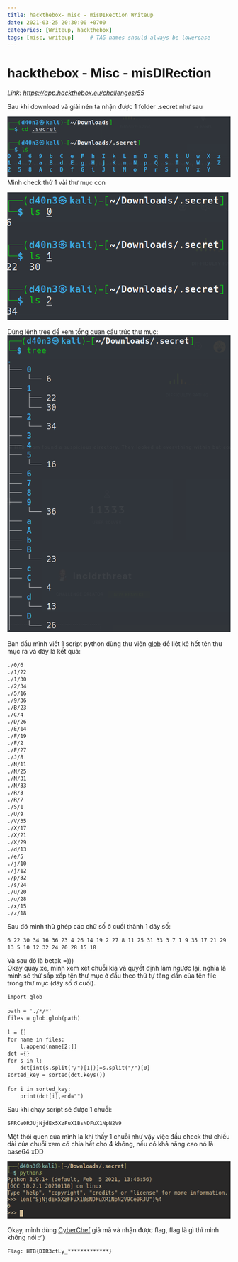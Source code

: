 ```yaml
---
title: hackthebox- misc - misDIRection Writeup
date: 2021-03-25 20:30:00 +0700
categories: [Writeup, hackthebox]
tags: [misc, writeup]     # TAG names should always be lowercase
---
```


# hackthebox - Misc - misDIRection

*Link: https://app.hackthebox.eu/challenges/55*

Sau khi download và giải nén ta nhận được 1 folder .secret như sau

![](/assets/img/hackthehox/miscDIR1.png)
Mình check thử 1 vài thư mục con

![](/assets/img/hackthehox/miscDIR2.png)

Dùng lệnh tree để xem tổng quan cấu trúc thư mục:
![](/assets/img/hackthehox/miscDIR3.png)

Ban đầu mình viết 1 script python dùng thư viện [glob](https://docs.python.org/3/library/glob.html) để liệt kê hết tên thư mục ra và đây là kết quả:
```
./0/6
./1/22
./1/30
./2/34
./5/16
./9/36
./B/23
./C/4
./D/26
./E/14
./F/19
./F/2
./F/27
./J/8
./N/11
./N/25
./N/31
./N/33
./R/3
./R/7
./S/1
./U/9
./V/35
./X/17
./X/21
./X/29
./d/13
./e/5
./j/10
./j/12
./p/32
./s/24
./u/20
./u/28
./x/15
./z/18
```
Sau đó mình thử ghép các chữ số ở cuối thành 1 dãy số:
```
6 22 30 34 16 36 23 4 26 14 19 2 27 8 11 25 31 33 3 7 1 9 35 17 21 29 13 5 10 12 32 24 20 28 15 18
```
Và sau đó là betak =)))\
Okay quay xe, mình xem xét chuỗi kia và quyết định làm ngược lại, nghĩa là mình sẽ thử sắp xếp tên thư mục ở đầu theo thứ tự tăng dần của tên file trong thư mục (dãy số ở cuối).
```
import glob

path = './*/*'
files = glob.glob(path)

l = []
for name in files:
    l.append(name[2:])
dct ={}
for s in l:
    dct[int(s.split("/")[1])]=s.split("/")[0]
sorted_key = sorted(dct.keys())

for i in sorted_key:
    print(dct[i],end="")
```
Sau khi chạy script sẽ được 1 chuỗi:
```
SFRCe0RJUjNjdEx5XzFuX1BsNDFuX1NpN2V9
```
Một thói quen của mình là khi thấy 1 chuỗi như vậy việc đầu check thử chiều dài của chuỗi xem có chia hết cho 4 không, nếu có khả năng cao nó là base64 xDD

![](/assets/img/hackthehox/miscDIR4.png)

Okay, mình dùng [CyberChef](https://gchq.github.io/CyberChef/) giả mã và nhận được flag, flag là gì thì mình không nói :^)
```
Flag: HTB{DIR3ctLy_*************}
```
